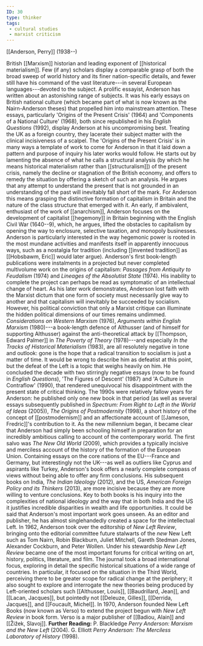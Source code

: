 ```yaml
---
ID: 30
type: thinker
tags: 
 - cultural studies
 - marxist criticism
---
```


[[Anderson, Perry]]
 (1938--)


British [[Marxism]] historian
and leading exponent of [[historical materialism]]. Few (if any)
scholars display a comparable grasp of both the broad sweep of world
history and its finer nation-specific details, and fewer still have his
command of the vast literature---in several European languages---devoted
to the subject. A prolific essayist, Anderson has written about an
astonishing range of subjects. It was his early essays on British
national culture (which became part of what is now known as the
Nairn-Anderson theses) that propelled him into mainstream attention.
These essays, particularly 'Origins of the Present Crisis' (1964) and
'Components of a National Culture' (1968), both since republished in his
*English Questions* (1992), display Anderson at his uncompromising best.
Treating the UK as a foreign country, they lacerate their subject matter
with the clinical incisiveness of a scalpel.
The 'Origins of the Present Crisis' is in many ways a template of work
to come for Anderson in that it laid down a pattern and purpose of
inquiry his later works would follow. He starts out by lamenting the
absence of what he calls a structural analysis (by which he means
historical materialism rather than
[[structuralism]]) of the
present crisis, namely the decline or stagnation of the British economy,
and offers to remedy the situation by offering a sketch of such an
analysis. He argues that any attempt to understand the present that is
not grounded in an understanding of the past will inevitably fall short
of the mark. For Anderson this means grasping the distinctive formation
of capitalism in Britain and the nature of the class structure that
emerged with it. An early, if ambivalent, enthusiast of the work of
[[anarchism]], Anderson focuses
on the development of capitalist
[[hegemony]] in Britain
beginning with the English Civil War (1640--9), which, he argues, lifted
the obstacles to capitalism by opening the way to enclosure, selective
taxation, and monopoly businesses. Anderson is particularly interested
in the way hegemonic power is rooted in the most mundane activities and
manifests itself in apparently innocuous ways, such as a nostalgia for
tradition (including [[invented tradition]] as
[[Hobsbawm, Eric]] would later
argue).
Anderson's first book-length publications were instalments in a
projected but never completed multivolume work on the origins of
capitalism: *Passages from Antiquity to Feudalism* (1974) and *Lineages of the Absolutist State* (1974). His inability to complete the project
can perhaps be read as symptomatic of an intellectual change of heart.
As his later work demonstrates, Anderson lost faith with the Marxist
dictum that one form of society must necessarily give way to another and
that capitalism will inevitably be succeeded by socialism. However, his
political conviction that only a Marxist critique can illuminate the
hidden political dimensions of our times remains undimmed.
*Considerations on Western Marxism* (1976), *Arguments within English
Marxism* (1980)---a book-length defence of Althusser (and of himself for
supporting Althusser) against the anti-theoretical attack by [[Thompson, Edward Palmer]] in *The Poverty
of Theory* (1978)---and especially *In the Tracks of Historical
Materialism* (1983), are all resolutely negative in tone and outlook:
gone is the hope that a radical transition to socialism is just a matter
of time. It would be wrong to describe him as defeatist at this point,
but the defeat of the Left is a topic that weighs heavily on him. He
concluded the decade with two stirringly negative essays (now to be
found in *English Questions*), 'The Figures of Descent' (1987) and 'A
Culture in Contraflow' (1990), that rendered unequivocal his
disappointment with the present state of critical thinking.
The 1990s were relatively fallow years for Anderson: he published only
one new book in that period (as well as several essays subsequently
published in *Spectrum: From Right to Left in the World of Ideas*
(2005)), *The Origins of Postmodernity* (1998), a short history of the
concept of [[postmodernism]]
and an affectionate account of [[Jameson, Fredric]]'s contribution to
it. As the new millennium began, it became clear that Anderson had
simply been schooling himself in preparation for an incredibly ambitious
calling to account of the contemporary world. The first salvo was *The New Old World* (2009), which provides a typically incisive and merciless
account of the history of the formation of the European Union.
Containing essays on the core nations of the EU---France and Germany,
but interestingly not the UK---as well as outliers like Cyprus and
aspirants like Turkey, Anderson's book offers a nearly complete compass
of views without being able to offer any firm conclusions. His
subsequent books on India, *The Indian Ideology* (2012), and the US,
*American Foreign Policy and its Thinkers* (2013), are more incisive
because they are more willing to venture conclusions. Key to both books
is his inquiry into the complexities of national ideology and the way
that in both India and the US it justifies incredible disparities in
wealth and life opportunities.
It could be said that Anderson's most important work goes unseen. As an
editor and publisher, he has almost singlehandedly created a space for
the intellectual Left. In 1962, Anderson took over the editorship of
*New Left Review*, bringing onto the editorial committee future
stalwarts of the *new* New Left such as Tom Nairn, Robin Blackburn,
Juliet Mitchell, Gareth Stedman Jones, Alexander Cockburn, and Peter
Wollen. Under his stewardship *New Left Review* became one of the most
important forums for critical writing on art, history, politics,
literature, and film. The journal took a broad international focus,
exploring in detail the specific historical situations of a wide range
of countries. In particular, it focused on the situation in the Third
World, perceiving there to be greater scope for radical change at the
periphery; it also sought to explore and interrogate the new theories
being produced by Left-oriented scholars such [[Althusser, Louis]], [[Baudrillard, Jean]], and [[Lacan, Jacques]], but pointedly not
[[Deleuze, Gilles]], [[Derrida, Jacques]], and [[Foucault, Michel]]. In 1970,
Anderson founded New Left Books (now known as Verso) to extend the
project begun with *New Left Review* in book form. Verso is a major
publisher of [[Badiou, Alain]]
and [[Žižek, Slavoj]].
**Further Reading:** P. Blackledge *Perry Anderson: Marxism and the New
Left* (2004).
G. Elliott *Perry Anderson: The Merciless Laboratory of History* (1998).
